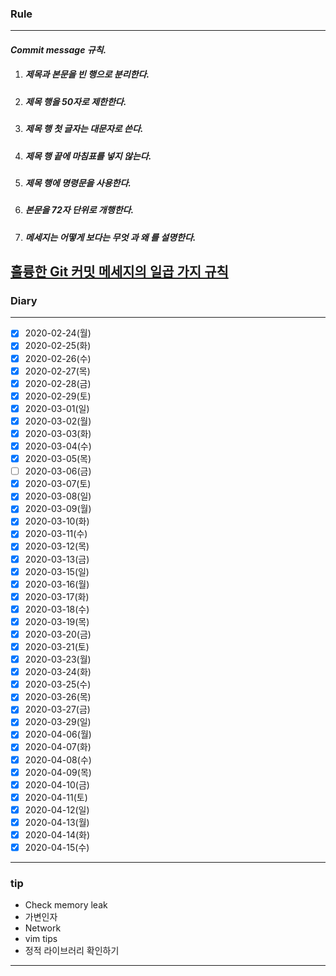 ### Rule
-----

#### ***Commit message 규칙.***

1. ##### 제목과 본문을 빈 행으로 분리한다.  

2. ##### 제목 행을 50자로 제한한다.  

3. ##### 제목 행 첫 글자는 대문자로 쓴다.  

4. ##### 제목 행 끝에 마침표를 넣지 않는다.  

5. ##### 제목 행에 명령문을 사용한다.  

6. ##### 본문을 72자 단위로 개행한다.  

7. ##### 메세지는 *어떻게* 보다는 ***무엇*** 과 ***왜*** 를 설명한다.  


[훌륭한 Git 커밋 메세지의 일곱 가지 규칙](http://blog.weirdx.io/post/33832)
-----

### Diary
-----
- [x] 2020-02-24(월)
- [x] 2020-02-25(화)
- [x] 2020-02-26(수)
- [x] 2020-02-27(목)
- [x] 2020-02-28(금)
- [x] 2020-02-29(토)
- [x] 2020-03-01(일)
- [x] 2020-03-02(월)
- [x] 2020-03-03(화)
- [x] 2020-03-04(수)
- [x] 2020-03-05(목)
- [ ] 2020-03-06(금)
- [x] 2020-03-07(토)
- [x] 2020-03-08(일)
- [x] 2020-03-09(월)
- [x] 2020-03-10(화)
- [x] 2020-03-11(수)
- [x] 2020-03-12(목)
- [x] 2020-03-13(금)
- [x] 2020-03-15(일)
- [x] 2020-03-16(월)
- [x] 2020-03-17(화)
- [x] 2020-03-18(수)
- [x] 2020-03-19(목)
- [x] 2020-03-20(금)
- [x] 2020-03-21(토)
- [x] 2020-03-23(월)
- [x] 2020-03-24(화)
- [x] 2020-03-25(수)
- [x] 2020-03-26(목)
- [x] 2020-03-27(금)
- [x] 2020-03-29(일)
- [x] 2020-04-06(월)
- [x] 2020-04-07(화)
- [x] 2020-04-08(수)
- [x] 2020-04-09(목)
- [x] 2020-04-10(금)
- [x] 2020-04-11(토)
- [x] 2020-04-12(일)
- [x] 2020-04-13(월)
- [x] 2020-04-14(화)
- [x] 2020-04-15(수)

-----

### tip
- Check memory leak
- 가변인자
- Network
- vim tips
- 정적 라이브러리 확인하기

-----
